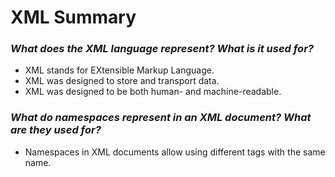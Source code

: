 # XML Summary

###  _What does the XML language represent? What is it used for?_
* XML stands for EXtensible Markup Language.
* XML was designed to store and transport data.
* XML was designed to be both human- and machine-readable.

###  _What do namespaces represent in an XML document? What are they used for?_
* Namespaces in XML documents allow using different tags with the same name.
